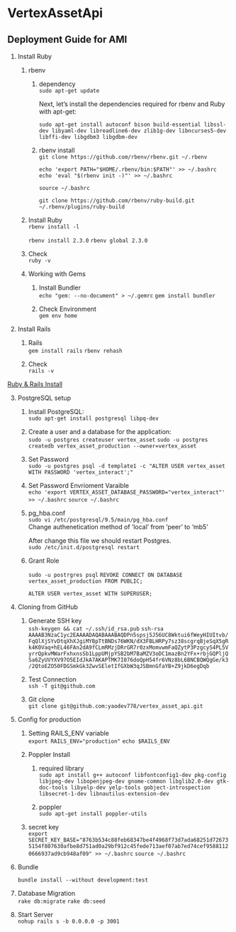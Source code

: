 # VertexAssetApi

## Deployment Guide for AMI


1. Install Ruby
    1. rbenv
        1. dependency  
            `sudo apt-get update`
        
            Next, let’s install the dependencies required for rbenv and Ruby with apt-get:  

            `sudo apt-get install autoconf bison build-essential libssl-dev libyaml-dev libreadline6-dev zlib1g-dev libncurses5-dev libffi-dev libgdbm3 libgdbm-dev`
        2. rbenv install  
            `git clone https://github.com/rbenv/rbenv.git ~/.rbenv`

            `echo 'export PATH="$HOME/.rbenv/bin:$PATH"' >> ~/.bashrc`
            `echo 'eval "$(rbenv init -)"' >> ~/.bashrc`

            `source ~/.bashrc`

            `git clone https://github.com/rbenv/ruby-build.git ~/.rbenv/plugins/ruby-build`

    2. Install Ruby  
        `rbenv install -l`

        `rbenv install 2.3.0`
        `rbenv global 2.3.0`

    3. Check  
        `ruby -v`

    4. Working with Gems  

        1. Install Bundler  
            `echo "gem: --no-document" > ~/.gemrc`
            `gem install bundler`

        2. Check Environment  
            `gem env home`

2. Install Rails  
    1. Rails  
        `gem install rails`
        `rbenv rehash`

    2. Check  
        `rails -v`

[Ruby & Rails Install](https://www.digitalocean.com/community/tutorials/how-to-install-ruby-on-rails-with-rbenv-on-ubuntu-16-04)

3. PostgreSQL setup  
    1. Install PostgreSQL:  
        `sudo apt-get install postgresql libpq-dev`
    2. Create a user and a database for the application:  
        `sudo -u postgres createuser vertex_asset`
        `sudo -u postgres createdb vertex_asset_production --owner=vertex_asset`
    3. Set Password  
        `sudo -u postgres psql -d template1 -c "ALTER USER vertex_asset WITH PASSWORD 'vertex_interact';"`
    4. Set Password Envrioment Varaible  
        `echo 'export VERTEX_ASSET_DATABASE_PASSWORD="vertex_interact"' >> ~/.bashrc`
        `source ~/.bashrc`
    5. pg_hba.conf  
        `sudo vi /etc/postgresql/9.5/main/pg_hba.conf`        
        Change authenetication method of ’local’ from ‘peer’ to ‘mb5’  

        After change this file we should restart Postgres.  
        `sudo /etc/init.d/postgresql restart`

    6. Grant Role  

        `sudo -u postrgres psql`
        `REVOKE CONNECT ON DATABASE vertex_asset_production FROM PUBLIC;`

        `ALTER USER vertex_asset WITH SUPERUSER;`


4. Cloning from GitHub  
    1. Generate SSH key  
        `ssh-keygen && cat ~/.ssh/id_rsa.pub`
        `ssh-rsa AAAAB3NzaC1yc2EAAAADAQABAAABAQDPn5spsj5J56UC8Wktui6fWeyHIUItvb/FqQlXjSYvDtqXhXJgiMYBpTtBNDs76WKN/dX3FBLHRPy7sz38scgrqBjeSqX5gRk4K0Vaq+hEL46FAn2dA9fCLmRMzjDRrGR7r0zxMomvwmFaQZytP3PzgcyS4PL5VyrrQpkvMWarFxhxnsSb1LppUMjpYSB2bM7BaMZV3oDC1mazBn2YFx+rbjGQPljQSa6ZyUVYXV97O5EIdJkA7AKAPTMK7I076doQpH54fr6VNz8bL6BNCBQWQgGe/k3/2QtoEZO50FDGSmkGk3ZwvSEletIfGXbW3qJSBmnGfaYB+Z9jkD6egDqb`

    2. Test Connection  
        `ssh -T git@github.com`

    3. Git clone  
        `git clone git@github.com:yaodev778/vertex_asset_api.git`

5. Config for production  

    1. Setting RAILS_ENV variable  
        `export RAILS_ENV="production"`
        `echo $RAILS_ENV`
    2.  Poppler Install  

        1. required library  
            `sudo apt install g++ autoconf libfontconfig1-dev pkg-config libjpeg-dev libopenjpeg-dev gnome-common libglib2.0-dev gtk-doc-tools libyelp-dev yelp-tools gobject-introspection libsecret-1-dev libnautilus-extension-dev`

        2. poppler  
            `sudo apt-get install poppler-utils`

    3. secret key  
        `export SECRET_KEY_BASE="8763b534c88feb68347be4f4968f73d7ada68251d726735154f807630afbe8d751ad0a29bf912c45fede713aef07ab7ed74cef95881120666937ad9cb948af09" >> ~/.bashrc`
        `source ~/.bashrc`

6. Bundle  

    `bundle install --without development:test`

7. Database Migration  
    `rake db:migrate`
    `rake db:seed`

8. Start Server  
    `nohup rails s -b 0.0.0.0 -p 3001`